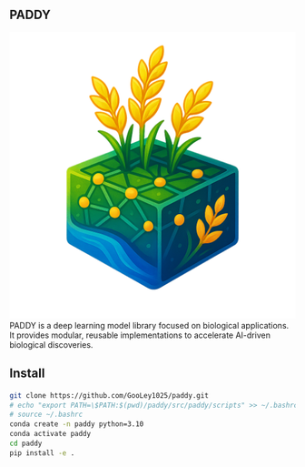 ## PADDY
![paddy](paddy.png)
PADDY is a deep learning model library focused on biological applications. It provides modular, reusable implementations to accelerate AI-driven biological discoveries.
## Install
```bash
git clone https://github.com/GooLey1025/paddy.git
# echo "export PATH=\$PATH:$(pwd)/paddy/src/paddy/scripts" >> ~/.bashrc
# source ~/.bashrc
conda create -n paddy python=3.10
conda activate paddy
cd paddy
pip install -e .